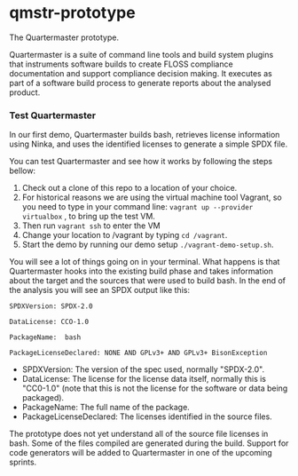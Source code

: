 # qmstr-prototype
The Quartermaster prototype.

Quartermaster is a suite of command line tools and build system plugins that instruments software builds to create
FLOSS compliance documentation and support compliance decision making. It executes as part of a software build process
to generate reports about the analysed product.

### Test Quartermaster

In our first demo, Quartermaster builds bash, retrieves license
information using Ninka, and uses the identified licenses to generate
a simple SPDX file.

You can test Quartermaster and see how it works
by following the steps bellow:

1. Check out a clone of this repo to a location of your choice.
2. For historical reasons we are using the virtual machine tool
   Vagrant, so you need to type in your command line: `vagrant up
   --provider virtualbox` , to bring up the test VM.
3. Then run `vagrant ssh` to enter the VM
3. Change your location to /vagrant by typing `cd /vagrant`.
4. Start the demo by running our demo setup `./vagrant-demo-setup.sh`.

You will see a lot of things going on in your terminal. What happens is that Quartermaster hooks into the existing
build phase and takes information about the target and the sources that were used to build bash. In the end of the analysis you will
see an SPDX output like this:

`SPDXVersion: SPDX-2.0`

`DataLicense: CCO-1.0`

`PackageName:  bash`

`PackageLicenseDeclared: NONE AND GPLv3+ AND GPLv3+ BisonException`

* SPDXVersion: The version of the spec used, normally "SPDX-2.0".
* DataLicense: The license for the license data itself, normally this
  is "CC0-1.0" (note that this is not the license for the software or
  data being packaged).
* PackageName: The full name of the package.
* PackageLicenseDeclared: The licenses identified in the source files.

The prototype does not yet understand all of the source file licenses
in bash. Some of the files compiled are generated during the
build. Support for code generators will be added to Quartermaster in
one of the upcoming sprints.

